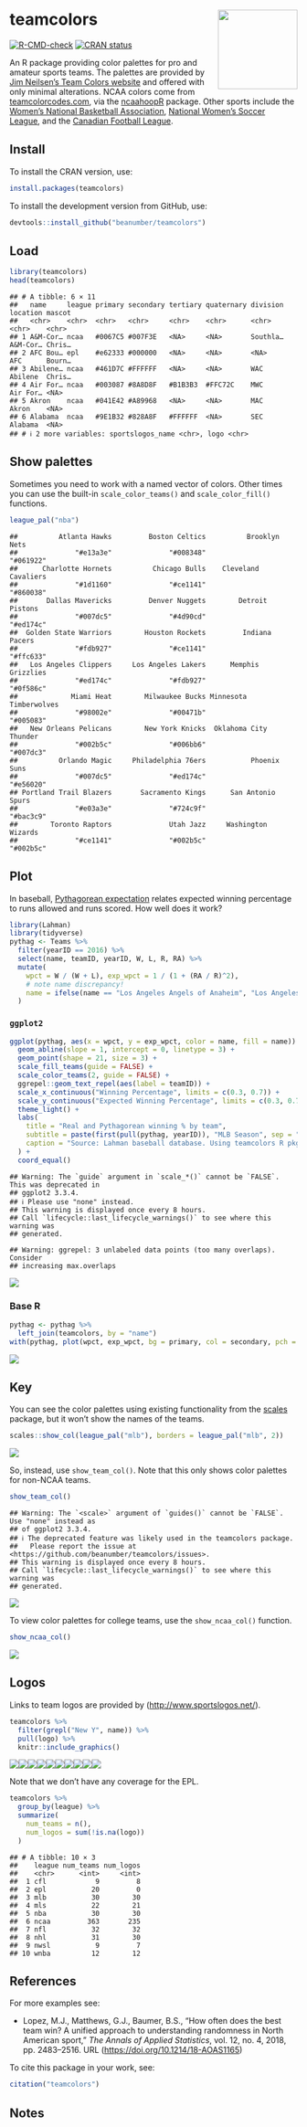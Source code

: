 
# teamcolors <img src='man/figures/logo.png' align="right" height="139" />

<!-- badges: start -->

[![R-CMD-check](https://github.com/beanumber/teamcolors/actions/workflows/R-CMD-check.yaml/badge.svg)](https://github.com/beanumber/teamcolors/actions/workflows/R-CMD-check.yaml)
[![CRAN
status](https://www.r-pkg.org/badges/version/teamcolors)](https://cran.r-project.org/package=teamcolors)
<!-- badges: end -->

An R package providing color palettes for pro and amateur sports teams.
The palettes are provided by [Jim Neilsen’s Team Colors
website](http://jim-nielsen.com/teamcolors/) and offered with only
minimal alterations. NCAA colors come from
[teamcolorcodes.com](https://teamcolorcodes.com/), via the
[ncaahoopR](https://github.com/lbenz730/ncaahoopR) package. Other sports
include the [Women’s National Basketball Association](https://wnba.com),
[National Women’s Soccer League](https://nwsl.com), and the [Canadian
Football League](https://cfl.com).

## Install

To install the CRAN version, use:

``` r
install.packages(teamcolors)
```

To install the development version from GitHub, use:

``` r
devtools::install_github("beanumber/teamcolors")
```

## Load

``` r
library(teamcolors)
head(teamcolors)
```

    ## # A tibble: 6 × 11
    ##   name     league primary secondary tertiary quaternary division location mascot
    ##   <chr>    <chr>  <chr>   <chr>     <chr>    <chr>      <chr>    <chr>    <chr> 
    ## 1 A&M-Cor… ncaa   #0067C5 #007F3E   <NA>     <NA>       Southla… A&M-Cor… Chris…
    ## 2 AFC Bou… epl    #e62333 #000000   <NA>     <NA>       <NA>     AFC      Bourn…
    ## 3 Abilene… ncaa   #461D7C #FFFFFF   <NA>     <NA>       WAC      Abilene  Chris…
    ## 4 Air For… ncaa   #003087 #8A8D8F   #B1B3B3  #FFC72C    MWC      Air For… <NA>  
    ## 5 Akron    ncaa   #041E42 #A89968   <NA>     <NA>       MAC      Akron    <NA>  
    ## 6 Alabama  ncaa   #9E1B32 #828A8F   #FFFFFF  <NA>       SEC      Alabama  <NA>  
    ## # ℹ 2 more variables: sportslogos_name <chr>, logo <chr>

## Show palettes

Sometimes you need to work with a named vector of colors. Other times
you can use the built-in `scale_color_teams()` and `scale_color_fill()`
functions.

``` r
league_pal("nba")
```

    ##          Atlanta Hawks         Boston Celtics          Brooklyn Nets 
    ##              "#e13a3e"              "#008348"              "#061922" 
    ##      Charlotte Hornets          Chicago Bulls    Cleveland Cavaliers 
    ##              "#1d1160"              "#ce1141"              "#860038" 
    ##       Dallas Mavericks         Denver Nuggets        Detroit Pistons 
    ##              "#007dc5"              "#4d90cd"              "#ed174c" 
    ##  Golden State Warriors        Houston Rockets         Indiana Pacers 
    ##              "#fdb927"              "#ce1141"              "#ffc633" 
    ##   Los Angeles Clippers     Los Angeles Lakers      Memphis Grizzlies 
    ##              "#ed174c"              "#fdb927"              "#0f586c" 
    ##             Miami Heat        Milwaukee Bucks Minnesota Timberwolves 
    ##              "#98002e"              "#00471b"              "#005083" 
    ##   New Orleans Pelicans        New York Knicks  Oklahoma City Thunder 
    ##              "#002b5c"              "#006bb6"              "#007dc3" 
    ##          Orlando Magic     Philadelphia 76ers           Phoenix Suns 
    ##              "#007dc5"              "#ed174c"              "#e56020" 
    ## Portland Trail Blazers       Sacramento Kings      San Antonio Spurs 
    ##              "#e03a3e"              "#724c9f"              "#bac3c9" 
    ##        Toronto Raptors              Utah Jazz     Washington Wizards 
    ##              "#ce1141"              "#002b5c"              "#002b5c"

## Plot

In baseball, [Pythagorean
expectation](https://en.wikipedia.org/wiki/Pythagorean_expectation)
relates expected winning percentage to runs allowed and runs scored. How
well does it work?

``` r
library(Lahman)
library(tidyverse)
pythag <- Teams %>%
  filter(yearID == 2016) %>%
  select(name, teamID, yearID, W, L, R, RA) %>%
  mutate(
    wpct = W / (W + L), exp_wpct = 1 / (1 + (RA / R)^2),
    # note name discrepancy!
    name = ifelse(name == "Los Angeles Angels of Anaheim", "Los Angeles Angels", name)
  )
```

### `ggplot2`

``` r
ggplot(pythag, aes(x = wpct, y = exp_wpct, color = name, fill = name)) +
  geom_abline(slope = 1, intercept = 0, linetype = 3) +
  geom_point(shape = 21, size = 3) +
  scale_fill_teams(guide = FALSE) +
  scale_color_teams(2, guide = FALSE) +
  ggrepel::geom_text_repel(aes(label = teamID)) +
  scale_x_continuous("Winning Percentage", limits = c(0.3, 0.7)) +
  scale_y_continuous("Expected Winning Percentage", limits = c(0.3, 0.7)) +
  theme_light() +
  labs(
    title = "Real and Pythagorean winning % by team",
    subtitle = paste(first(pull(pythag, yearID)), "MLB Season", sep = " "),
    caption = "Source: Lahman baseball database. Using teamcolors R pkg"
  ) +
  coord_equal()
```

    ## Warning: The `guide` argument in `scale_*()` cannot be `FALSE`. This was deprecated in
    ## ggplot2 3.3.4.
    ## ℹ Please use "none" instead.
    ## This warning is displayed once every 8 hours.
    ## Call `lifecycle::last_lifecycle_warnings()` to see where this warning was
    ## generated.

    ## Warning: ggrepel: 3 unlabeled data points (too many overlaps). Consider
    ## increasing max.overlaps

![](README_files/figure-gfm/ggplot-1.png)<!-- -->

### Base R

``` r
pythag <- pythag %>%
  left_join(teamcolors, by = "name")
with(pythag, plot(wpct, exp_wpct, bg = primary, col = secondary, pch = 21, cex = 3))
```

![](README_files/figure-gfm/base-r-1.png)<!-- -->

## Key

You can see the color palettes using existing functionality from the
[scales](https://github.com/r-lib/scales) package, but it won’t show the
names of the teams.

``` r
scales::show_col(league_pal("mlb"), borders = league_pal("mlb", 2))
```

![](README_files/figure-gfm/show_col-1.png)<!-- -->

So, instead, use `show_team_col()`. Note that this only shows color
palettes for non-NCAA teams.

``` r
show_team_col()
```

    ## Warning: The `<scale>` argument of `guides()` cannot be `FALSE`. Use "none" instead as
    ## of ggplot2 3.3.4.
    ## ℹ The deprecated feature was likely used in the teamcolors package.
    ##   Please report the issue at <https://github.com/beanumber/teamcolors/issues>.
    ## This warning is displayed once every 8 hours.
    ## Call `lifecycle::last_lifecycle_warnings()` to see where this warning was
    ## generated.

![](README_files/figure-gfm/teamcolors-1.png)<!-- -->

To view color palettes for college teams, use the `show_ncaa_col()`
function.

``` r
show_ncaa_col()
```

![](README_files/figure-gfm/ncaacolors-1.png)<!-- -->

## Logos

Links to team logos are provided by (<http://www.sportslogos.net/>).

``` r
teamcolors %>%
  filter(grepl("New Y", name)) %>%
  pull(logo) %>%
  knitr::include_graphics()
```

![](https://content.sportslogos.net/logos/9/5119/thumbs/511960002015.gif)<!-- -->![](https://content.sportslogos.net/logos/7/166/thumbs/919.gif)<!-- -->![](https://content.sportslogos.net/logos/1/19/thumbs/1939112018.gif)<!-- -->![](https://content.sportslogos.net/logos/7/152/thumbs/15274172024.gif)<!-- -->![](https://content.sportslogos.net/logos/6/216/thumbs/21671702024.gif)<!-- -->![](https://content.sportslogos.net/logos/16/309/thumbs/30978362020.gif)<!-- -->![](https://content.sportslogos.net/logos/54/67/thumbs/m01gfgeorgvbfw15fy04alujm.gif)<!-- -->![](https://content.sportslogos.net/logos/1/20/thumbs/144.gif)<!-- -->![](https://content.sportslogos.net/logos/9/1876/thumbs/i9ni847kriagxdlb7xewa6dl8.gif)<!-- -->![](https://content.sportslogos.net/logos/53/68/thumbs/1256.gif)<!-- -->

Note that we don’t have any coverage for the EPL.

``` r
teamcolors %>%
  group_by(league) %>%
  summarize(
    num_teams = n(),
    num_logos = sum(!is.na(logo))
  )
```

    ## # A tibble: 10 × 3
    ##    league num_teams num_logos
    ##    <chr>      <int>     <int>
    ##  1 cfl            9         8
    ##  2 epl           20         0
    ##  3 mlb           30        30
    ##  4 mls           22        21
    ##  5 nba           30        30
    ##  6 ncaa         363       235
    ##  7 nfl           32        32
    ##  8 nhl           31        30
    ##  9 nwsl           9         7
    ## 10 wnba          12        12

## References

For more examples see:

- Lopez, M.J., Matthews, G.J., Baumer, B.S., “How often does the best
  team win? A unified approach to understanding randomness in North
  American sport,” *The Annals of Applied Statistics*, vol. 12, no. 4,
  2018, pp. 2483–2516. URL (<https://doi.org/10.1214/18-AOAS1165>)

To cite this package in your work, see:

``` r
citation("teamcolors")
```

## Notes
